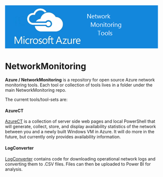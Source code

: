 ![0]

# NetworkMonitoring

**Azure / NetworkMonitoring** is a repository for open source Azure network monitoring tools. Each tool or collection of tools lives in a folder under the main NetworkMonitoring repo.

The current tools/tool-sets are:
#### AzureCT
[AzureCT][AzureCT] is a collection of server side web pages and local PowerShell that will generate, collect, store, and display availability statistics of the network between you and a newly built Windows VM in Azure. It will do more in the future, but currently only provides availability information.

#### LogConverter
[LogConverter][LogConverter] contains code for downloading operational network logs and converting them to .CSV files. Files can then be uploaded to Power BI for analysis.

<!--Image References-->
[0]: ./AzureCT/media/AzureNMT.png "Azure Network Monitoring Tools"

<!--Link References-->
[LogConverter]: https://github.com/Azure/NetworkMonitoring/tree/master/LogConverter "LogConverter tree"
[AzureCT]: https://github.com/Azure/NetworkMonitoring/tree/master/AzureCT "AzureCT tree"